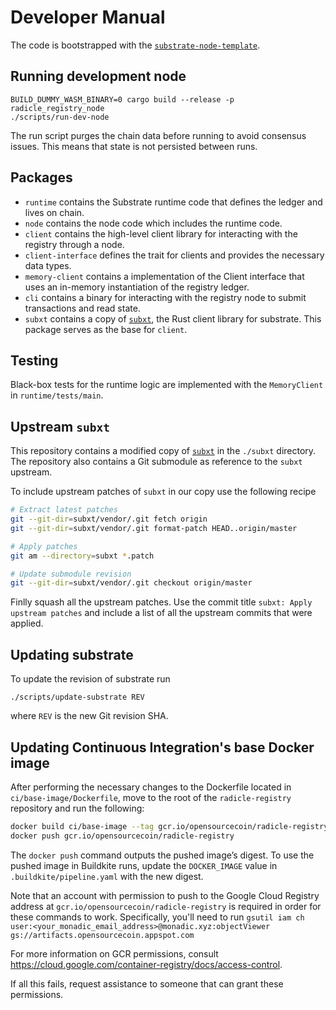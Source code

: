 Developer Manual
================

The code is bootstrapped with the [`substrate-node-template`][node-template].

[node-template]: https://github.com/substrate-developer-hub/substrate-node-template

Running development node
------------------------

~~~
BUILD_DUMMY_WASM_BINARY=0 cargo build --release -p radicle_registry_node
./scripts/run-dev-node
~~~

The run script purges the chain data before running to avoid consensus issues.
This means that state is not persisted between runs.

Packages
--------

* `runtime` contains the Substrate runtime code that defines the ledger and
  lives on chain.
* `node` contains the node code which includes the runtime code.
* `client` contains the high-level client library for interacting with the
  registry through a node.
* `client-interface` defines the trait for clients and provides the necessary
  data types.
* `memory-client` contains a implementation of the Client interface that uses an
  in-memory instantiation of the registry ledger.
* `cli` contains a binary for interacting with the registry node to submit
  transactions and read state.
* `subxt` contains a copy of [`subxt`][subxt], the Rust client library for
  substrate. This package serves as the base for `client`.


Testing
-------

Black-box tests for the runtime logic are implemented with the `MemoryClient` in
`runtime/tests/main`.


Upstream `subxt`
----------------

This repository contains a modified copy of [`subxt`][subxt] in the `./subxt`
directory. The repository also contains a Git submodule as reference to the
`subxt` upstream.

To include upstream patches of `subxt` in our copy use the following recipe

~~~bash
# Extract latest patches
git --git-dir=subxt/vendor/.git fetch origin
git --git-dir=subxt/vendor/.git format-patch HEAD..origin/master

# Apply patches
git am --directory=subxt *.patch

# Update submodule revision
git --git-dir=subxt/vendor/.git checkout origin/master
~~~

Finlly squash all the upstream patches. Use the commit title `subxt: Apply
upstream patches` and include a list of all the upstream commits that were
applied.

[subxt]: https://github.com/paritytech/substrate-subxt


Updating substrate
------------------

To update the revision of substrate run
~~~
./scripts/update-substrate REV
~~~
where `REV` is the new Git revision SHA.


Updating Continuous Integration's base Docker image
---------------------------------------------------

After performing the necessary changes to the Dockerfile located in
`ci/base-image/Dockerfile`, move to the root of the `radicle-registry`
repository and run the following:

```bash
docker build ci/base-image --tag gcr.io/opensourcecoin/radicle-registry
docker push gcr.io/opensourcecoin/radicle-registry
```

The `docker push` command outputs the pushed image’s digest. To use the pushed
image in Buildkite runs, update the `DOCKER_IMAGE` value in
`.buildkite/pipeline.yaml` with the new digest.

Note that an account with permission to push to the Google Cloud Registry
address at `gcr.io/opensourcecoin/radicle-registry` is required in order for
these commands to work.
Specifically, you'll need to run
`gsutil iam ch user:<your_monadic_email_address>@monadic.xyz:objectViewer gs://artifacts.opensourcecoin.appspot.com`

For more information on GCR permissions, consult
https://cloud.google.com/container-registry/docs/access-control.

If all this fails, request assistance to someone that can grant these
permissions.
